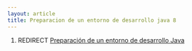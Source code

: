 ```yaml
---
layout: article
title: Preparacion de un entorno de desarrollo java 8
---
```

1.  REDIRECT [Preparación de un entorno de desarrollo Java](preparacion-de-un-entorno-de-desarrollo-java.md)

